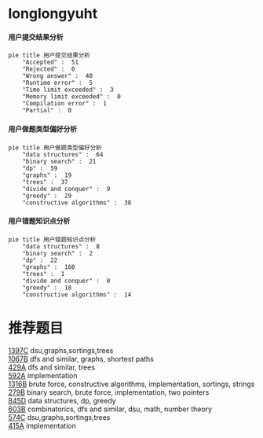 # longlongyuht

<!-- tabs:start -->



#### **用户提交结果分析**

```mermaid
pie title 用户提交结果分析
    "Accepted" :  51
    "Rejected" :  0
    "Wrong answer" :  40
    "Runtime error" :  5
    "Time limit exceeded" :  3
    "Memory limit exceeded" :  0
    "Compilation error" :  1
    "Partial" :  0
```

#### **用户做题类型偏好分析**

```mermaid
pie title 用户做题类型偏好分析
    "data structures" :  64
    "binary search" :  21
    "dp" :  59
    "graphs" :  19
    "trees" :  37
    "divide and conquer" :  9
    "greedy" :  29
    "constructive algorithms" :  38
```
#### **用户错题知识点分析**

```mermaid
pie title 用户错题知识点分析
    "data structures" :  8
    "binary search" :  2
    "dp" :  22
    "graphs" :  160
    "trees" :  1
    "divide and conquer" :  0
    "greedy" :  18
    "constructive algorithms" :  14
```



<!-- tabs:end -->
# 推荐题目
[1397C](https://codeforces.com/contest/1397/problem/C)		dsu,graphs,sortings,trees		  
[1067B](https://codeforces.com/contest/1067/problem/B)		dfs and similar,
                        graphs,
                        shortest paths		  
[429A](https://codeforces.com/contest/429/problem/A)		dfs and similar,
                        trees		  
[592A](https://codeforces.com/contest/592/problem/A)		implementation		  
[1316B](https://codeforces.com/contest/1316/problem/B)		brute force,
                        constructive algorithms,
                        implementation,
                        sortings,
                        strings		  
[279B](https://codeforces.com/contest/279/problem/B)		binary search,
                        brute force,
                        implementation,
                        two pointers		  
[845D](https://codeforces.com/contest/845/problem/D)		data structures,
                        dp,
                        greedy		  
[603B](https://codeforces.com/contest/603/problem/B)		combinatorics,
                        dfs and similar,
                        dsu,
                        math,
                        number theory		  
[574C](https://codeforces.com/contest/574/problem/C)		dsu,graphs,sortings,trees		  
[415A](https://codeforces.com/contest/415/problem/A)		implementation		  
